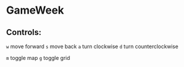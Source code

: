 # GameWeek

## Controls:

`w` move forward
`s` move back
`a` turn clockwise
`d` turn counterclockwise

`m` toggle map
`g` toggle grid
